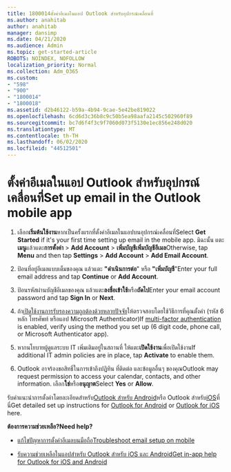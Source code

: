 ```yaml
---
title: 1800014ตั้งค่าอีเมลในแอป Outlook สําหรับอุปกรณ์เคลื่อนที่
ms.author: anahitab
author: anahitab
manager: dansimp
ms.date: 04/21/2020
ms.audience: Admin
ms.topic: get-started-article
ROBOTS: NOINDEX, NOFOLLOW
localization_priority: Normal
ms.collection: Adm_O365
ms.custom:
- "598"
- "900"
- "1800014"
- "1800018"
ms.assetid: d2b46122-b59a-4b94-9cae-5e42be819022
ms.openlocfilehash: 6cd6d3c36b8c9c50b5ea98aafa2145c502960f89
ms.sourcegitcommit: bc7d6f4f3c9f7060d073f5130e1ec856e248d020
ms.translationtype: MT
ms.contentlocale: th-TH
ms.lasthandoff: 06/02/2020
ms.locfileid: "44512501"
---
```

# <a name="set-up-email-in-the-outlook-mobile-app"></a><span data-ttu-id="fdd25-102">ตั้งค่าอีเมลในแอป Outlook สําหรับอุปกรณ์เคลื่อนที่</span><span class="sxs-lookup"><span data-stu-id="fdd25-102">Set up email in the Outlook mobile app</span></span>

1. <span data-ttu-id="fdd25-103">เลือก**เริ่มต้นใช้งาน**หากเป็นครั้งแรกที่ตั้งค่าอีเมลในแอปบนอุปกรณ์เคลื่อนที่</span><span class="sxs-lookup"><span data-stu-id="fdd25-103">Select **Get Started** if it's your first time setting up email in the mobile app.</span></span> <span data-ttu-id="fdd25-104">มิฉะนั้น แตะ**เมนู**แล้วแตะ**การตั้งค่า** \> **Add Account** \> **เพิ่มบัญชีเพิ่มบัญชีอีเมล**</span><span class="sxs-lookup"><span data-stu-id="fdd25-104">Otherwise, tap **Menu** and then tap **Settings** \> **Add Account** \> **Add Email Account**.</span></span>

2. <span data-ttu-id="fdd25-105">ป้อนที่อยู่อีเมลแบบเต็มของคุณ แล้วแตะ **"ดําเนินการต่อ**" หรือ **"เพิ่มบัญชี**"</span><span class="sxs-lookup"><span data-stu-id="fdd25-105">Enter your full email address and tap **Continue** or **Add Account**.</span></span>

3. <span data-ttu-id="fdd25-106">ป้อนรหัสผ่านบัญชีอีเมลของคุณ แล้วแตะ**ลงชื่อเข้าใช้**หรือ**ถัดไป**</span><span class="sxs-lookup"><span data-stu-id="fdd25-106">Enter your email account password and tap **Sign In** or **Next**.</span></span>

4. <span data-ttu-id="fdd25-107">ถ้า[เปิดใช้งานการรับรองความถูกต้องด้วยหลายปัจจัย](https://docs.microsoft.com/microsoft-365/admin/security-and-compliance/set-up-multi-factor-authentication)ให้ตรวจสอบโดยใช้วิธีการที่คุณตั้งค่า (รหัส 6 หลัก โทรศัพท์ หรือแอป Microsoft Authenticator)</span><span class="sxs-lookup"><span data-stu-id="fdd25-107">If [multi-factor authentication](https://docs.microsoft.com/microsoft-365/admin/security-and-compliance/set-up-multi-factor-authentication) is enabled, verify using the method you set up (6 digit code, phone call, or Microsoft Authenticator app).</span></span>

5. <span data-ttu-id="fdd25-108">หากนโยบายผู้ดูแลระบบ IT เพิ่มเติมอยู่ในสถานที่ ให้แตะ**เปิดใช้งาน**เพื่อเปิดใช้งาน</span><span class="sxs-lookup"><span data-stu-id="fdd25-108">If additional IT admin policies are in place, tap **Activate** to enable them.</span></span>

6. <span data-ttu-id="fdd25-109">Outlook อาจร้องขอสิทธิ์ในการเข้าถึงปฏิทิน ที่ติดต่อ และข้อมูลอื่นๆ ของคุณ</span><span class="sxs-lookup"><span data-stu-id="fdd25-109">Outlook may request permission to access your calendar, contacts, and other information.</span></span> <span data-ttu-id="fdd25-110">เลือก**ใช่**หรือ**อนุญาต**</span><span class="sxs-lookup"><span data-stu-id="fdd25-110">Select **Yes** or **Allow**.</span></span>

<span data-ttu-id="fdd25-111">รับคําแนะนําการตั้งค่าโดยละเอียดสําหรับ[Outlook สําหรับ Android](https://support.office.com/article/886db551-8dfa-4fd5-b835-f8e532091872.aspx)หรือ Outlook สําหรับ[iOS](https://support.office.com/article/b2de2161-cc1d-49ef-9ef9-81acd1c8e234.aspx)ที่นี่</span><span class="sxs-lookup"><span data-stu-id="fdd25-111">Get detailed set up instructions for [Outlook for Android](https://support.office.com/article/886db551-8dfa-4fd5-b835-f8e532091872.aspx) or [Outlook for iOS](https://support.office.com/article/b2de2161-cc1d-49ef-9ef9-81acd1c8e234.aspx) here.</span></span>
  
 <span data-ttu-id="fdd25-112">**ต้องการความช่วยเหลือ?**</span><span class="sxs-lookup"><span data-stu-id="fdd25-112">**Need help?**</span></span>
  
- [<span data-ttu-id="fdd25-113">แก้ไขปัญหาการตั้งค่าอีเมลบนมือถือ</span><span class="sxs-lookup"><span data-stu-id="fdd25-113">Troubleshoot email setup on mobile</span></span>](https://support.office.com/article/a264ef01-9c88-48fb-9285-7017e4f31f02.aspx)

- [<span data-ttu-id="fdd25-114">รับความช่วยเหลือในแอปสําหรับ Outlook สําหรับ iOS และ Android</span><span class="sxs-lookup"><span data-stu-id="fdd25-114">Get in-app help for Outlook for iOS and Android</span></span>](https://support.office.com/article/218a22d1-9fa5-4889-b689-de1c63493243.aspx#ID0EAABAAA=Contact_Support)
